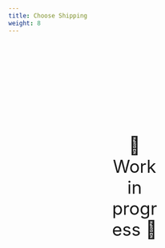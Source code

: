 ```yaml
---
title: Choose Shipping
weight: 8
---
```

<div style="text-align: center; font-size:2.5em;margin: 200px;">🚧 Work in progress 🚧</div>